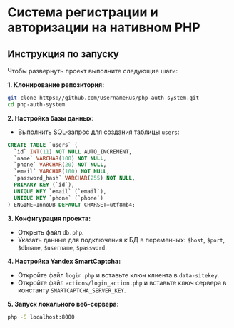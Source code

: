 # Система регистрации и авторизации на нативном PHP

## Инструкция по запуску

Чтобы развернуть проект выполните следующие шаги:

**1. Клонирование репозитория:**

```bash
git clone https://github.com/UsernameRus/php-auth-system.git
cd php-auth-system
```

**2. Настройка базы данных:**

- Выполнить SQL-запрос для создания таблицы `users`:

```sql
CREATE TABLE `users` (
  `id` INT(11) NOT NULL AUTO_INCREMENT,
  `name` VARCHAR(100) NOT NULL,
  `phone` VARCHAR(20) NOT NULL,
  `email` VARCHAR(100) NOT NULL,
  `password_hash` VARCHAR(255) NOT NULL,
  PRIMARY KEY (`id`),
  UNIQUE KEY `email` (`email`),
  UNIQUE KEY `phone` (`phone`)
) ENGINE=InnoDB DEFAULT CHARSET=utf8mb4;
```

**3. Конфигурация проекта:**

- Открыть файл `db.php`.
- Указать данные для подключения к БД в переменных: `$host`, `$port`, `$dbname`, `$username`, `$password`.

**4. Настройка Yandex SmartCaptcha:**

- Откройте файл `login.php` и вставьте ключ клиента в `data-sitekey`.
- Откройте файл `actions/login_action.php` и вставьте ключ сервера в константу `SMARTCAPTCHA_SERVER_KEY`.

**5. Запуск локального веб-сервера:**

```bash
php -S localhost:8000
```

